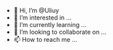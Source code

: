 - 👋 Hi, I’m @Uliuy
- 👀 I’m interested in ...
- 🌱 I’m currently learning ...
- 💞️ I’m looking to collaborate on ...
- 📫 How to reach me ...

<!---
Uliuy/Uliuy is a ✨ special ✨ repository because its `README.md` (this file) appears on your GitHub profile.
You can click the Preview link to take a look at your changes.
--->
